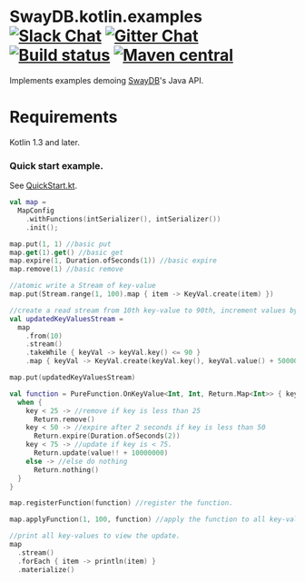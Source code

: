 # SwayDB.kotlin.examples [![Slack Chat][slack-badge]][slack-link] [![Gitter Chat][gitter-badge]][gitter-link] [![Build status][build-badge]][build-link] [![Maven central][maven-badge]][maven-link]

[gitter-badge]: https://badges.gitter.im/Join%20Chat.svg
[gitter-link]: https://gitter.im/SwayDB-chat/Lobby

[slack-badge]: https://img.shields.io/badge/slack-join%20chat-e01563.svg
[slack-link]: https://join.slack.com/t/swaydb/shared_invite/enQtNzI1NzM1NTA0NzQxLTJiNjRhMDg2NGQ3YzBkNGMxZGRmODlkN2M3MWEwM2U2NWY1ZmU5OWEyYTgyN2ZhYjlhNjdlZTM3YWJjMGZmNzQ

[maven-badge]: https://img.shields.io/maven-central/v/io.swaydb/java_2.12.svg
[maven-link]: https://search.maven.org/search?q=g:io.swaydb%20AND%20a:java_2.12

[build-badge]: https://travis-ci.com/simerplaha/SwayDB.kotlin.examples.svg?branch=master
[build-link]: https://travis-ci.com/simerplaha/SwayDB.kotlin.examples

Implements examples demoing [SwayDB](https://github.com/simerplaha/SwayDB)'s Java API.

Requirements
============

Kotlin 1.3 and later.

### Quick start example.

See [QuickStart.kt](/src/main/kotlin/quickstart/QuickStart.kt).


```kotlin
val map =
  MapConfig
    .withFunctions(intSerializer(), intSerializer())
    .init();

map.put(1, 1) //basic put
map.get(1).get() //basic get
map.expire(1, Duration.ofSeconds(1)) //basic expire
map.remove(1) //basic remove

//atomic write a Stream of key-value
map.put(Stream.range(1, 100).map { item -> KeyVal.create(item) })

//create a read stream from 10th key-value to 90th, increment values by 1000000 and insert.
val updatedKeyValuesStream =
  map
    .from(10)
    .stream()
    .takeWhile { keyVal -> keyVal.key() <= 90 }
    .map { keyVal -> KeyVal.create(keyVal.key(), keyVal.value() + 5000000) }

map.put(updatedKeyValuesStream)

val function = PureFunction.OnKeyValue<Int, Int, Return.Map<Int>> { key, value, _ ->
  when {
    key < 25 -> //remove if key is less than 25
      Return.remove()
    key < 50 -> //expire after 2 seconds if key is less than 50
      Return.expire(Duration.ofSeconds(2))
    key < 75 -> //update if key is < 75.
      Return.update(value!! + 10000000)
    else -> //else do nothing
      Return.nothing()
  }
}

map.registerFunction(function) //register the function.

map.applyFunction(1, 100, function) //apply the function to all key-values ranging 1 to 100.

//print all key-values to view the update.
map
  .stream()
  .forEach { item -> println(item) }
  .materialize()
```
